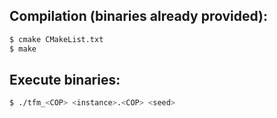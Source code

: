 Compilation (binaries already provided):
---

```bash
$ cmake CMakeList.txt
$ make
```
Execute binaries:
---

```bash
$ ./tfm_<COP> <instance>.<COP> <seed>
```